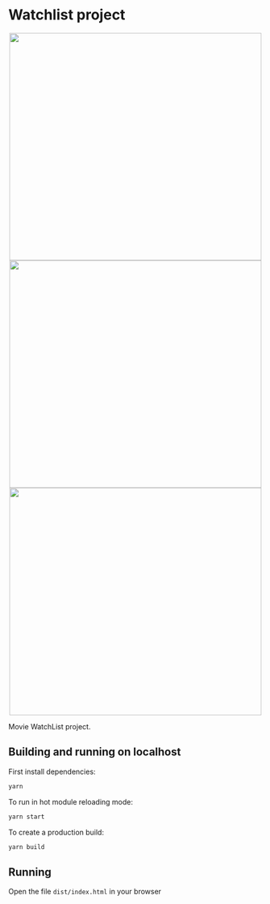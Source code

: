 # Watchlist project
<div align="center">
<img src="https://user-images.githubusercontent.com/46499967/121098182-9ecbbf80-c7f5-11eb-9894-b51923582f19.png" alt="" width="500" height="450" /> 
            
<img src="https://user-images.githubusercontent.com/46499967/121098204-a5f2cd80-c7f5-11eb-91b4-f2577e6ff01a.png" alt="" width="500" height="450" /> 
           
<img src="https://user-images.githubusercontent.com/46499967/121098216-aab78180-c7f5-11eb-9c4b-0f325a76ba8d.png" alt="" width="500" height="450" />   
</div>
            
            
Movie WatchList project.

## Building and running on localhost

First install dependencies:

```sh
yarn 
```

To run in hot module reloading mode:

```sh
yarn start
```

To create a production build:

```sh
yarn build
```

## Running

Open the file `dist/index.html` in your browser

